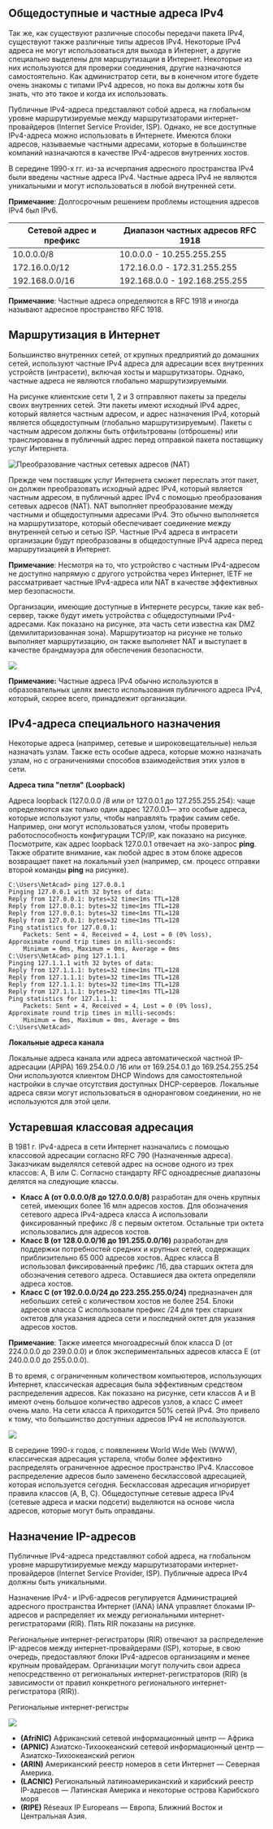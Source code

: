 <!-- verified: agorbachev 03.05.2022 -->

<!-- 11.3.1 -->
## Общедоступные и частные адреса IPv4

Так же, как существуют различные способы передачи пакета IPv4, существуют также различные типы адресов IPv4. Некоторые IPv4 адреса не могут использоваться для выхода в Интернет, а другие специально выделены для маршрутизации в Интернет. Некоторые из них используются для проверки соединения, другие назначаются самостоятельно. Как администратор сети, вы в конечном итоге будете очень знакомы с типами IPv4 адресов, но пока вы должны хотя бы знать, что это такое и когда их использовать.

Публичные IPv4-адреса представляют собой адреса, на глобальном уровне маршрутизируемые между маршрутизаторами интернет-провайдеров (Internet Service Provider, ISP). Однако, не все доступные IPv4-адреса можно использовать в Интернете. Имеются блоки адресов, называемые частными адресами, которые в большинстве компаний назначаются в качестве IPv4-адресов внутренних хостов.

В середине 1990-х гг. из-за исчерпания адресного пространства IPv4 были введены частные адреса IPv4. Частные адреса IPv4 не являются уникальными и могут использоваться в любой внутренней сети.

**Примечание**: Долгосрочным решением проблемы истощения адресов IPv4 был IPv6.

| **Сетевой адрес и префикс** | **Диапазон частных адресов RFC 1918** |
| --- | --- |
| 10.0.0.0/8 | 10.0.0.0 - 10.255.255.255 |
| 172.16.0.0/12 | 172.16.0.0 - 172.31.255.255 |
| 192.168.0.0/16 | 192.168.0.0 - 192.168.255.255 |

**Примечание**: Частные адреса определяются в RFC 1918 и иногда называют адресное пространство RFC 1918.

<!-- 11.3.2 -->
## Маршрутизация в Интернет

Большинство внутренних сетей, от крупных предприятий до домашних сетей, используют частные IPv4 адреса для адресации всех внутренних устройств (интрасети), включая хосты и маршрутизаторы. Однако, частные адреса не являются глобально маршрутизируемыми.

На рисунке клиентские сети 1, 2 и 3 отправляют пакеты за пределы своих внутренних сетей. Эти пакеты имеют исходный IPv4 адрес, который является частным адресом, и адрес назначения IPv4, который является общедоступным (глобально маршрутизируемым). Пакеты с частным адресом должны быть отфильтрованы (отброшены) или транслированы в публичный адрес перед отправкой пакета поставщику услуг Интернета.

![](./assets/11.3.2-1.svg "Преобразование частных сетевых адресов (NAT)")


Прежде чем поставщик услуг Интернета сможет переслать этот пакет, он должен преобразовать исходный адрес IPv4, который является частным адресом, в публичный адрес IPv4 с помощью преобразования сетевых адресов (NAT). NAT выполняет преобразование между частными и общедоступными адресами IPv4. Это обычно выполняется на маршрутизаторе, который обеспечивает соединение между внутренней сетью и сетью ISP. Частные IPv4 адреса в интрасети организации будут преобразованы в общедоступные IPv4 адреса перед маршрутизацией в Интернет.

**Примечание**: Несмотря на то, что устройство с частным IPv4-адресом не доступно напрямую с другого устройства через Интернет, IETF не рассматривает частные IPv4-адреса или NAT в качестве эффективных мер безопасности.

Организации, имеющие доступные в Интернете ресурсы, такие как веб-сервер, также будут иметь устройства с общедоступными IPv4-адресами. Как показано на рисунке, эта часть сети известна как DMZ (демилитаризованная зона). Маршрутизатор на рисунке не только выполняет маршрутизацию, он также выполняет NAT и выступает в качестве брандмауэра для обеспечения безопасности.

![](./assets/11.3.2-2.svg)


**Примечание:** Частные адреса IPv4 обычно используются в образовательных целях вместо использования публичного адреса IPv4, который, скорее всего, принадлежит организации.

<!-- 11.3.3 -->
<!-- ## Задание. Разрешение или блокировка IPv4-адресов -->

<!-- 11.3.4 -->
## IPv4-адреса специального назначения

Некоторые адреса (например, сетевые и широковещательные) нельзя назначать узлам. Также есть особые адреса, которые можно назначать узлам, но с ограничениями способов взаимодействия этих узлов в сети.

**Адреса типа "петля" (Loopback)**

Адреса loopback (127.0.0.0 /8 или от 127.0.0.1 до 127.255.255.254): чаще определяются как только один адрес 127.0.0.1— это особые адреса, которые используют узлы, чтобы направлять трафик самим себе. Например, они могут использоваться узлом, чтобы проверить работоспособность конфигурации TCP/IP, как показано на рисунке. Посмотрите, как адрес loopback 127.0.0.1 отвечает на эхо-запрос **ping**. Также обратите внимание, как любой адрес в этом блоке адресов возвращает пакет на локальный узел (например, см. процесс отправки второй команды **ping** на рисунке).

```
C:\Users\NetAcad> ping 127.0.0.1
Pinging 127.0.0.1 with 32 bytes of data:
Reply from 127.0.0.1: bytes=32 time<1ms TTL=128
Reply from 127.0.0.1: bytes=32 time<1ms TTL=128
Reply from 127.0.0.1: bytes=32 time<1ms TTL=128
Reply from 127.0.0.1: bytes=32 time<1ms TTL=128
Ping statistics for 127.0.0.1:
    Packets: Sent = 4, Received = 4, Lost = 0 (0% loss),
Approximate round trip times in milli-seconds:
    Minimum = 0ms, Maximum = 0ms, Average = 0ms
C:\Users\NetAcad> ping 127.1.1.1
Pinging 127.1.1.1 with 32 bytes of data:
Reply from 127.1.1.1: bytes=32 time<1ms TTL=128
Reply from 127.1.1.1: bytes=32 time<1ms TTL=128
Reply from 127.1.1.1: bytes=32 time<1ms TTL=128
Reply from 127.1.1.1: bytes=32 time<1ms TTL=128
Ping statistics for 127.1.1.1:
    Packets: Sent = 4, Received = 4, Lost = 0 (0% loss),
Approximate round trip times in milli-seconds:
    Minimum = 0ms, Maximum = 0ms, Average = 0ms
C:\Users\NetAcad>
```

**Локальные адреса канала**

Локальные адреса канала или адреса автоматической частной IP-адресации (APIPA) 169.254.0.0 /16 или от 169.254.0.1 до 169.254.255.254 Они используются клиентом DHCP Windows для самостоятельной настройки в случае отсутствия доступных DHCP-серверов. Локальные адреса связи могут использоваться в одноранговом соединении, но не используются для этой цели.

<!-- 11.3.5 -->
## Устаревшая классовая адресация

В 1981 г. IPv4-адреса в сети Интернет назначались с помощью классовой адресации согласно RFC 790 (Назначенные адреса). Заказчикам выделялся сетевой адрес на основе одного из трех классов: A, B или C. Согласно стандарту RFC одноадресные диапазоны делятся на следующие классы.

* **Класс A  (от 0.0.0.0/8 до 127.0.0.0/8)**  разработан для очень крупных сетей, имеющих более 16 млн адресов хостов. Для обозначения сетевого адреса IPv4-адреса класса А использовали фиксированный префикс /8 с первым октетом. Остальные три октета использовались для адресов хостов.
* **Класс B (от 128.0.0.0/16 до 191.255.0.0/16)**  разработан для поддержки потребностей средних и крупных сетей, содержащих приблизительно 65 000 адресов хостов. Адрес класса B использовал фиксированный префикс /16, два старших октета для обозначения сетевого адреса. Оставшиеся два октета определяли адреса хостов.
* **Класс C  (от 192.0.0.0/24 до 223.255.255.0/24)**  предназначен для небольших сетей с количеством хостов не более 254. Блоки адресов класса С использовали префикс /24 для трех старших октетов для указания адреса сети и последний октет для указания адресов хостов.

**Примечание**: Также имеется многоадресный блок класса D (от 224.0.0.0 до 239.0.0.0) и блок экспериментальных адресов класса E (от 240.0.0.0 до 255.0.0.0).

В то время, с ограниченным количеством компьютеров, использующих Интернет, классическая адресация была эффективным средством распределения адресов. Как показано на рисунке, сети классов A и B имеют очень большое количество адресов узлов, а класс C имеет очень мало. На сети класса А приходится 50% сетей IPv4. Это привело к тому, что большинство доступных адресов IPv4 не используются.

![](./assets/11.3.5.svg)


В середине 1990-х годов, с появлением World Wide Web (WWW), классическая адресация устарела, чтобы более эффективно распределять ограниченное адресное пространство IPv4. Классовое распределение адресов было заменено бесклассовой адресацией, которая используется сегодня. Бесклассовая адресация игнорирует правила классов (A, B, C). Общедоступные сетевые адреса IPv4 (сетевые адреса и маски подсети) выделяются на основе числа адресов, которые могут быть оправданы.

<!-- 11.3.6 -->
## Назначение IP-адресов

Публичные IPv4-адреса представляют собой адреса, на глобальном уровне маршрутизируемые между маршрутизаторами интернет-провайдеров (Internet Service Provider, ISP). Публичные адреса IPv4 должны быть уникальными.

Назначение IPv4- и IPv6-адресов регулируется Администрацией адресного пространства Интернет (IANA)  IANA управляет блоками IP-адресов и распределяет их между региональными интернет-регистраторами (RIR). Пять RIR показаны на рисунке.

Региональные интернет-регистраторы (RIR) отвечают за распределение IP-адресов между интернет-провайдерами (ISP), которые, в свою очередь, предоставляют блоки IPv4-адресов организациям и менее крупным провайдерам. Организации могут получить свои адреса непосредственно от региональных интернет-регистраторов (RIR) (в зависимости от правил конкретного регионального интернет-регистратора (RIR)).

Региональные интернет-регистры

![](./assets/11.3.6.svg)


* **(AfriNIC)** Африканский сетевой информационный центр — Африка  
* **(APNIC)** Азиатско-Тихоокеанский сетевой информационный центр — Азиатско-Тихоокеанский регион  
* **(ARIN)** Американский реестр номеров в сети Интернет — Северная Америка.  
* **(LACNIC)** Региональный латиноамериканский и карибский реестр IP-адресов — Латинская Америка и некоторые острова Карибского моря  
* **(RIPE)** Réseaux IP Europeans  — Европа, Ближний Восток и Центральная Азия.

<!-- 11.3.7 -->
<!-- ## Упражнение - публичные или частные IPv4-адреса -->

<!-- 11.3.8 -->
<!-- quiz -->

